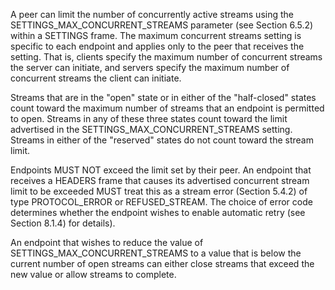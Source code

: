 A peer can limit the number of concurrently active streams using the SETTINGS_MAX_CONCURRENT_STREAMS parameter (see Section 6.5.2) within a SETTINGS frame. The maximum concurrent streams setting is specific to each endpoint and applies only to the peer that receives the setting. That is, clients specify the maximum number of concurrent streams the server can initiate, and servers specify the maximum number of concurrent streams the client can initiate.

Streams that are in the "open" state or in either of the "half-closed" states count toward the maximum number of streams that an endpoint is permitted to open. Streams in any of these three states count toward the limit advertised in the SETTINGS_MAX_CONCURRENT_STREAMS setting. Streams in either of the "reserved" states do not count toward the stream limit.

Endpoints MUST NOT exceed the limit set by their peer. An endpoint that receives a HEADERS frame that causes its advertised concurrent stream limit to be exceeded MUST treat this as a stream error (Section 5.4.2) of type PROTOCOL_ERROR or REFUSED_STREAM. The choice of error code determines whether the endpoint wishes to enable automatic retry (see Section 8.1.4) for details).

An endpoint that wishes to reduce the value of SETTINGS_MAX_CONCURRENT_STREAMS to a value that is below the current number of open streams can either close streams that exceed the new value or allow streams to complete.

